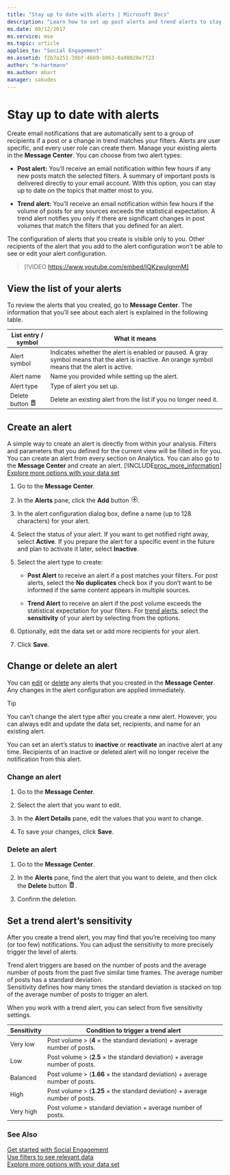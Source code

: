 ```yaml
---
title: "Stay up to date with alerts | Microsoft Docs"
description: "Learn how to set up post alerts and trend alerts to stay on top of what's happening in social media."
ms.date: 09/12/2017
ms.service: mse
ms.topic: article
applies_to: "Social Engagement"
ms.assetid: f2b7a251-39bf-4bb9-b963-0a98020e7f23
author: "m-hartmann"
ms.author: mhart
manager: sakudes
---
```

# Stay up to date with alerts

Create email notifications that are automatically sent to a group of recipients if a post or a change in trend matches your filters. Alerts are user specific, and every user role can create them. Manage your existing alerts in the **Message Center**. You can choose from two alert types:

- **Post alert:** You’ll receive an email notification within few hours if any new posts match the selected filters. A summary of important posts is delivered directly to your email account. With this option, you can stay up to date on the topics that matter most to you.

- **Trend alert:** You’ll receive an email notification within few hours if the volume of posts for any sources exceeds the statistical expectation. A trend alert notifies you only if there are significant changes in post volumes that match the filters that you defined for an alert.

The configuration of alerts that you create is visible only to you. Other recipients of the alert that you add to the alert configuration won’t be able to see or edit your alert configuration.

> [!VIDEO https://www.youtube.com/embed/lQKzwulgnmM]

## View the list of your alerts

To review the alerts that you created, go to **Message Center**.  The information that you’ll see about each alert is explained in the following table.

|List entry / symbol|What it means|
|--------------------------|-------------------|
|Alert symbol|Indicates whether the alert is enabled or paused. A gray symbol means that the alert is inactive. An orange symbol means that the alert is active.|
|Alert name|Name you provided while setting up the alert.|
|Alert type|Type of alert you set up.|
|Delete button ![Delete button](../social-engagement/media/trashbin-icon.png "Delete button")|Delete an existing alert from the list if you no longer need it.|

## Create an alert

A simple way to create an alert is directly from within your analysis. Filters and parameters that you defined for the current view will be filled in for you. You can create an alert from every section on Analytics. You can also go to the **Message Center** and create an alert. [!INCLUDE[proc_more_information](../includes/proc-more-information.md)] [Explore more options with your data set](../social-engagement/more-options-with-data-set.md)

1.  Go to the **Message Center**.

2.  In the **Alerts** pane, click the **Add** button ![Add button](../social-engagement/media/add-icon.png "Add button").

3.  In the alert configuration dialog box, define a name (up to 128 characters) for your alert.

4.  Select the status of your alert. If you want to get notified right away, select **Active**. If you prepare the alert for a specific event in the future and plan to activate it later, select **Inactive**.

5.  Select the alert type to create:

    - **Post Alert** to receive an alert if a post matches your filters. For post alerts, select the **No duplicates** check box if you don’t want to be informed if the same content appears in multiple sources.

    - **Trend Alert** to receive an alert if the post volume exceeds the statistical expectation for your filters. For [trend alerts](#set-a-trend-alerts-sensitivity), select the **sensitivity** of your alert by selecting from the options.

6.  Optionally, edit the data set or add more recipients for your alert.

7.  Click **Save**.

## Change or delete an alert

You can [edit](#change-an-alert) or [delete](#delete-an-alert) any alerts that you created in the **Message Center**. Any changes in the alert configuration are applied immediately.

> [!TIP]
> You can’t change the alert type after you create a new alert. However, you can always edit and update the data set, recipients, and name for an existing alert.
>
> You can set an alert’s status to **inactive** or **reactivate** an inactive alert at any time. Recipients of an inactive or deleted alert will no longer receive the notification from this alert.

### Change an alert

1.  Go to the **Message Center**.

2.  Select the alert that you want to edit.

3.  In the **Alert Details** pane, edit the values that you want to change.

4.  To save your changes, click **Save**.

### Delete an alert

1.  Go to the **Message Center**.

2.  In the **Alerts** pane, find the alert that you want to delete, and then click the **Delete** button ![Delete button](../social-engagement/media/trashbin-icon.png "Delete button").

3.  Confirm the deletion.

## Set a trend alert’s sensitivity

After you create a trend alert, you may find that you’re receiving too many (or too few) notifications. You can adjust the sensitivity to more precisely trigger the level of alerts.

Trend alert triggers are based on the number of posts and the average number of posts from the past five similar time frames. The average number of posts has a standard deviation.  
Sensitivity defines how many times the standard deviation is stacked on top of the average number of posts to trigger an alert.

When you work with a trend alert, you can select from five sensitivity settings.

|Sensitivity|Condition to trigger a trend alert|
|-----------------|----------------------------------------|
|Very low|Post volume &gt; (**4** &times; the standard deviation) &plus; average number of posts.|
|Low|Post volume &gt; (**2.5** &times; the standard deviation) &plus; average number of posts.|
|Balanced|Post volume &gt; (**1.66** &times; the standard deviation) &plus; average number of posts.|
|High|Post volume &gt; (**1.25** &times; the standard deviation) &plus; average number of posts.|
|Very high|Post volume &gt; standard deviation &plus; average number of posts.|

### See Also

 [Get started with Social Engagement](../social-engagement/get-started.md)   
 [Use filters to see relevant data](../social-engagement/use-filters.md)   
 [Explore more options with your data set](../social-engagement/more-options-with-data-set.md)